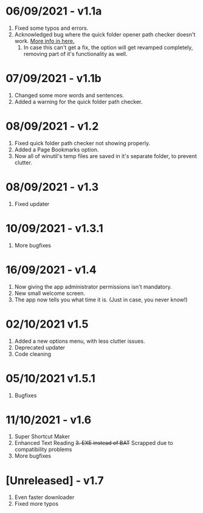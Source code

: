 # 06/09/2021 - v1.1a
1. Fixed some typos and errors.
2. Acknowledged bug where the quick folder opener path checker doesn't work. [More info in here.](https://github.com/SteveYT77/winutil/issues/1)
   1. In case this can't get a fix, the option will get revamped completely, removing part of it's functionality as well.

# 07/09/2021 - v1.1b
1. Changed some more words and sentences.
2. Added a warning for the quick folder path checker.

# 08/09/2021 - v1.2
1. Fixed quick folder path checker not showing properly.
2. Added a Page Bookmarks option.
3. Now all of winutil's temp files are saved in it's separate folder, to prevent clutter.

# 08/09/2021 - v1.3
1. Fixed updater

# 10/09/2021 - v1.3.1
1. More bugfixes

# 16/09/2021 - v1.4
1. Now giving the app administrator permissions isn't mandatory.
2. New small welcome screen.
3. The app now tells you what time it is. (Just in case, you never know!)

# 02/10/2021 v1.5
1. Added a new options menu, with less clutter issues.
2. Deprecated updater
3. Code cleaning

# 05/10/2021 v1.5.1
1. Bugfixes

# 11/10/2021 - v1.6
1. Super Shortcut Maker
2. Enhanced Text Reading
~~3. EXE instead of BAT~~ Scrapped due to compatibility problems
4. More bugfixes

# [Unreleased] - v1.7
1. Even faster downloader
2. Fixed more typos
